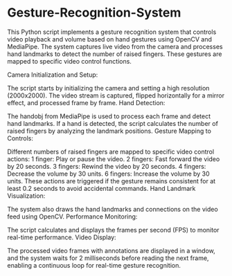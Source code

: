 # Gesture-Recognition-System
 
This Python script implements a gesture recognition system that controls video playback and volume based on hand gestures using OpenCV and MediaPipe. The system captures live video from the camera and processes hand landmarks to detect the number of raised fingers. These gestures are mapped to specific video control functions.

Camera Initialization and Setup:

The script starts by initializing the camera and setting a high resolution (2000x2000). The video stream is captured, flipped horizontally for a mirror effect, and processed frame by frame.
Hand Detection:

The handobj from MediaPipe is used to process each frame and detect hand landmarks. If a hand is detected, the script calculates the number of raised fingers by analyzing the landmark positions.
Gesture Mapping to Controls:

Different numbers of raised fingers are mapped to specific video control actions:
1 finger: Play or pause the video.
2 fingers: Fast forward the video by 20 seconds.
3 fingers: Rewind the video by 20 seconds.
4 fingers: Decrease the volume by 30 units.
6 fingers: Increase the volume by 30 units.
These actions are triggered if the gesture remains consistent for at least 0.2 seconds to avoid accidental commands.
Hand Landmark Visualization:

The system also draws the hand landmarks and connections on the video feed using OpenCV.
Performance Monitoring:

The script calculates and displays the frames per second (FPS) to monitor real-time performance.
Video Display:

The processed video frames with annotations are displayed in a window, and the system waits for 2 milliseconds before reading the next frame, enabling a continuous loop for real-time gesture recognition.
